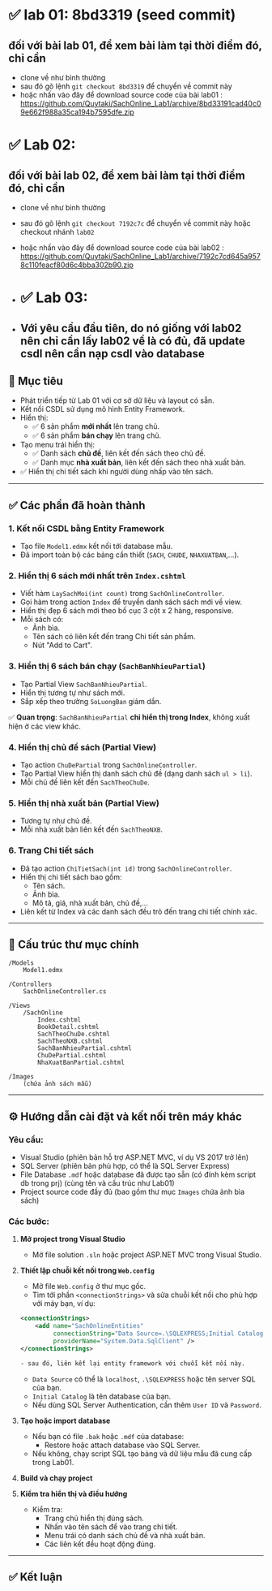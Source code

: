 # ✅ lab 01: 8bd3319 (seed commit)
## đối với bài lab 01, để xem bài làm tại thời điểm đó, chỉ cần
- clone về như bình thường
- sau đó gõ lệnh `git checkout 8bd3319` để chuyển về commit này
- hoặc nhấn vào đây để download source code của bài lab01 : https://github.com/Quytaki/SachOnline_Lab1/archive/8bd33191cad40c09e662f988a35ca194b7595dfe.zip


# ✅ Lab 02:
## đối với bài lab 02, để xem bài làm tại thời điểm đó, chỉ cần
- clone về như bình thường
- sau đó gõ lệnh `git checkout 7192c7c` để chuyển về commit này hoặc checkout nhánh `lab02`
- hoặc nhấn vào đây để download source code của bài lab02 : https://github.com/Quytaki/SachOnline_Lab1/archive/7192c7cd645a9578c110feacf80d6c4bba302b90.zip

- # ✅ Lab 03:
- ## Với yêu cầu đầu tiên, do nó giống với lab02 nên chỉ cần lấy lab02 về là có đủ, đã update csdl nên cần nạp csdl vào database

## 🎯 Mục tiêu

- Phát triển tiếp từ Lab 01 với cơ sở dữ liệu và layout có sẵn.
- Kết nối CSDL sử dụng mô hình Entity Framework.
- Hiển thị:
  - ✅ 6 sản phẩm **mới nhất** lên trang chủ.
  - ✅ 6 sản phẩm **bán chạy** lên trang chủ.
- Tạo menu trái hiển thị:
  - ✅ Danh sách **chủ đề**, liên kết đến sách theo chủ đề.
  - ✅ Danh mục **nhà xuất bản**, liên kết đến sách theo nhà xuất bản.
- ✅ Hiển thị chi tiết sách khi người dùng nhấp vào tên sách.

---

## ✅ Các phần đã hoàn thành

### 1. Kết nối CSDL bằng Entity Framework

- Tạo file `Model1.edmx` kết nối tới database mẫu.
- Đã import toàn bộ các bảng cần thiết (`SACH`, `CHUDE`, `NHAXUATBAN`,...).

### 2. Hiển thị 6 sách mới nhất trên `Index.cshtml`

- Viết hàm `LaySachMoi(int count)` trong `SachOnlineController`.
- Gọi hàm trong action `Index` để truyền danh sách sách mới về view.
- Hiển thị đẹp 6 sách mới theo bố cục 3 cột x 2 hàng, responsive.
- Mỗi sách có:
  - Ảnh bìa.
  - Tên sách có liên kết đến trang Chi tiết sản phẩm.
  - Nút "Add to Cart".

### 3. Hiển thị 6 sách bán chạy (`SachBanNhieuPartial`)

- Tạo Partial View `SachBanNhieuPartial`.
- Hiển thị tương tự như sách mới.
- Sắp xếp theo trường `SoLuongBan` giảm dần.

✅ **Quan trọng**: `SachBanNhieuPartial` **chỉ hiển thị trong Index**, không xuất hiện ở các view khác.

### 4. Hiển thị chủ đề sách (Partial View)

- Tạo action `ChuDePartial` trong `SachOnlineController`.
- Tạo Partial View hiển thị danh sách chủ đề (dạng danh sách `ul > li`).
- Mỗi chủ đề liên kết đến `SachTheoChuDe`.

### 5. Hiển thị nhà xuất bản (Partial View)

- Tương tự như chủ đề.
- Mỗi nhà xuất bản liên kết đến `SachTheoNXB`.

### 6. Trang Chi tiết sách

- Đã tạo action `ChiTietSach(int id)` trong `SachOnlineController`.
- Hiển thị chi tiết sách bao gồm:
  - Tên sách.
  - Ảnh bìa.
  - Mô tả, giá, nhà xuất bản, chủ đề,...
- Liên kết từ Index và các danh sách đều trỏ đến trang chi tiết chính xác.

---



## 📂 Cấu trúc thư mục chính

```plaintext
/Models
    Model1.edmx

/Controllers
    SachOnlineController.cs

/Views
    /SachOnline
        Index.cshtml
        BookDetail.cshtml
        SachTheoChuDe.cshtml
        SachTheoNXB.cshtml
        SachBanNhieuPartial.cshtml
        ChuDePartial.cshtml
        NhaXuatBanPartial.cshtml

/Images
    (chứa ảnh sách mẫu)
```

---

## ⚙️ Hướng dẫn cài đặt và kết nối trên máy khác

### Yêu cầu:

- Visual Studio (phiên bản hỗ trợ ASP.NET MVC, ví dụ VS 2017 trở lên)
- SQL Server (phiên bản phù hợp, có thể là SQL Server Express)
- File Database `.mdf` hoặc database đã được tạo sẵn (có đính kèm script db trong prj) (cùng tên và cấu trúc như Lab01)
- Project source code đầy đủ (bao gồm thư mục `Images` chứa ảnh bìa sách)

### Các bước:

1. **Mở project trong Visual Studio**

   - Mở file solution `.sln` hoặc project ASP.NET MVC trong Visual Studio.

2. **Thiết lập chuỗi kết nối trong `Web.config`**

   - Mở file `Web.config` ở thư mục gốc.
   - Tìm tới phần `<connectionStrings>` và sửa chuỗi kết nối cho phù hợp với máy bạn, ví dụ:

   ```xml
   <connectionStrings>
       <add name="SachOnlineEntities" 
            connectionString="Data Source=.\SQLEXPRESS;Initial Catalog=SachOnlineDB;Integrated Security=True" 
            providerName="System.Data.SqlClient" />
   </connectionStrings>

   - sau đó, liên kết lại entity framework với chuỗi kết nối này.
   ```

   - `Data Source` có thể là `localhost`, `.\SQLEXPRESS` hoặc tên server SQL của bạn.
   - `Initial Catalog` là tên database của bạn.
   - Nếu dùng SQL Server Authentication, cần thêm `User ID` và `Password`.

3. **Tạo hoặc import database**

   - Nếu bạn có file `.bak` hoặc `.mdf` của database:
     - Restore hoặc attach database vào SQL Server.
   - Nếu không, chạy script SQL tạo bảng và dữ liệu mẫu đã cung cấp trong Lab01.

4. **Build và chạy project**

5. **Kiểm tra hiển thị và điều hướng**

   - Kiểm tra:
     - Trang chủ hiển thị đúng sách.
     - Nhấn vào tên sách để vào trang chi tiết.
     - Menu trái có danh sách chủ đề và nhà xuất bản.
     - Các liên kết đều hoạt động đúng.

---

## ✅ Kết luận

